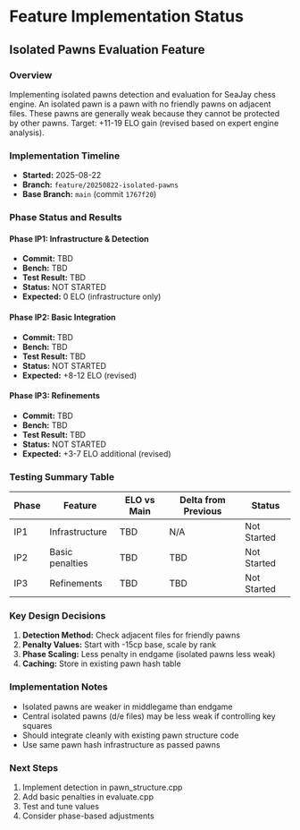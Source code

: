 # Feature Implementation Status

## Isolated Pawns Evaluation Feature

### Overview
Implementing isolated pawns detection and evaluation for SeaJay chess engine. 
An isolated pawn is a pawn with no friendly pawns on adjacent files.
These pawns are generally weak because they cannot be protected by other pawns.
Target: +11-19 ELO gain (revised based on expert engine analysis).

### Implementation Timeline
- **Started:** 2025-08-22
- **Branch:** `feature/20250822-isolated-pawns`
- **Base Branch:** `main` (commit `1767f20`)

### Phase Status and Results

#### Phase IP1: Infrastructure & Detection
- **Commit:** TBD
- **Bench:** TBD
- **Test Result:** TBD
- **Status:** NOT STARTED
- **Expected:** 0 ELO (infrastructure only)

#### Phase IP2: Basic Integration
- **Commit:** TBD
- **Bench:** TBD
- **Test Result:** TBD
- **Status:** NOT STARTED
- **Expected:** +8-12 ELO (revised)

#### Phase IP3: Refinements
- **Commit:** TBD
- **Bench:** TBD
- **Test Result:** TBD
- **Status:** NOT STARTED
- **Expected:** +3-7 ELO additional (revised)

### Testing Summary Table

| Phase | Feature | ELO vs Main | Delta from Previous | Status |
|-------|---------|-------------|-------------------|---------|
| IP1 | Infrastructure | TBD | N/A | Not Started |
| IP2 | Basic penalties | TBD | TBD | Not Started |
| IP3 | Refinements | TBD | TBD | Not Started |

### Key Design Decisions

1. **Detection Method:** Check adjacent files for friendly pawns
2. **Penalty Values:** Start with -15cp base, scale by rank
3. **Phase Scaling:** Less penalty in endgame (isolated pawns less weak)
4. **Caching:** Store in existing pawn hash table

### Implementation Notes

- Isolated pawns are weaker in middlegame than endgame
- Central isolated pawns (d/e files) may be less weak if controlling key squares
- Should integrate cleanly with existing pawn structure code
- Use same pawn hash infrastructure as passed pawns

### Next Steps
1. Implement detection in pawn_structure.cpp
2. Add basic penalties in evaluate.cpp
3. Test and tune values
4. Consider phase-based adjustments